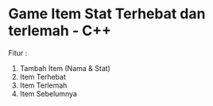 # Game Item Stat Terhebat dan terlemah - C++ 

Fitur :
1. Tambah Item (Nama & Stat)
2. Item Terhebat
3. Item Terlemah
4. Item Sebelumnya
